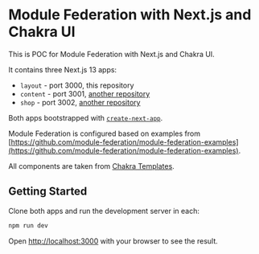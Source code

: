 # Module Federation with Next.js and Chakra UI

This is POC for Module Federation with Next.js and Chakra UI.

It contains three Next.js 13 apps:

  * `layout` - port 3000, this repository
  * `content` - port 3001, [another repository](https://github.com/alibek-gao/mf-next-chakra-poc_pricing)
  * `shop` - port 3002, [another repository](https://github.com/alibek-gao/mf-next-chakra-poc_shop)

Both apps bootstrapped with [`create-next-app`](https://github.com/vercel/next.js/tree/canary/packages/create-next-app).

Module Federation is configured based on examples from [https://github.com/module-federation/module-federation-examples](https://github.com/module-federation/module-federation-examples).

All components are taken from [Chakra Templates](https://chakra-templates.dev).

## Getting Started

Clone both apps and run the development server in each:

```bash
npm run dev
```

Open [http://localhost:3000](http://localhost:3000) with your browser to see the result.

